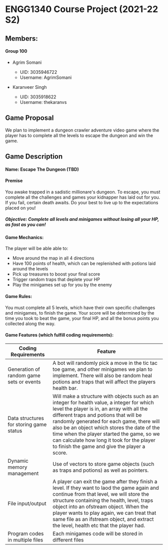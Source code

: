 # ENGG1340 Course Project (2021-22 S2)

## Members: 
#### Group 100
- Agrim Somani
  - UID: 3035946722
  - Username: AgrimSomani

- Karanveer Singh
  - UID: 3035918622
  - Username: thekaranvs
  
## Game Proposal
We plan to implement a dungeon crawler adventure video game where the player has to complete all the levels to escape the dungeon and win the game.

## Game Description
#### Name: Escape The Dungeon (TBD)

#### Premise
You awake trapped in a sadistic millionare's dungeon. To escape, you must complete all the challenges and games your kidnapper has laid out for you. If you fail, certain death awaits. Do your best to live up to the expectations placed on you!

##### Objective: Complete all levels and minigames without losing all your HP, as fast as you can!

#### Game Mechanics: 
The player will be able able to: 
- Move around the map in all 4 directions
- Have 100 points of health, which can be replenished with potions laid around the levels 
- Pick up treasures to boost your final score
- Trigger random traps that deplete your HP
- Play the minigames set up for you by the enemy

#### Game Rules:
You must complete all 5 levels, which have their own specific challenges and minigames, to finish the game. Your score will be determined by the time you took to beat the game, your final HP, and all the bonus points you collected along the way.

#### Game Features (which fulfill coding requirements):

| Coding Requirements                      | Feature                                                                         |
| ---------------------------------------- | ------------------------------------------------------------------------------- |
| Generation of random game sets or events | A bot will randomly pick a move in the tic tac toe game, and other minigames we plan to implement. There will also be random heal potions and traps that will affect the players health bar. |
| Data structures for storing game status  | Will make a structure with objects such as an integer for health value,  a integer for which level the player is in, an array with all the different traps and potions that will be randomly generated for each game, there will also be an object which stores the date of the time when the player started the game, so we can calculate how long it took for the player to finish the game and give the player a score. |
| Dynamic memory management                | Use of vectors to store game objects (such as traps and potions) as well as pointers. |
| File input/output                        | A player can exit the game after they finish a level. If they want to laod the game again and continue from that level, we will store the structure containing the health, level, traps object into an ofstream object.  When the player wants to play again, we can treat that same file as an ifstream object, and extract the level, health etc that the player had. |
| Program codes in multiple files          | Each minigames code will be stored in different files |
